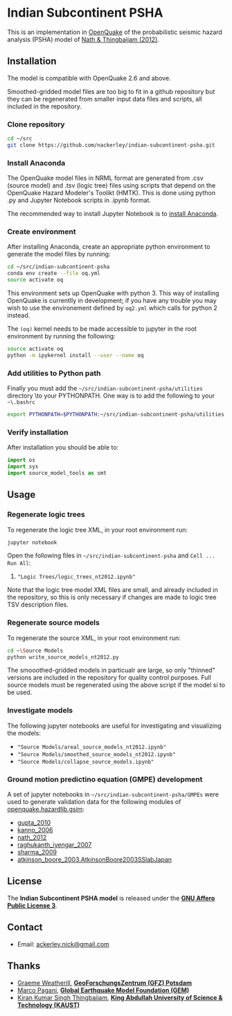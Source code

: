 # Indian Subcontinent PSHA 

This is an implementation in [OpenQuake](https://github.com/gem/oq-engine)
of the probabilistic seismic hazard analysis (PSHA) model of
[Nath & Thingbaijam (2012)](https://pubs.geoscienceworld.org/ssa/srl/article-abstract/83/1/135/143990).

## Installation

The model is compatible with OpenQuake 2.6 and above.

Smoothed-gridded model files are too big to fit in a github repository but they
can be regenerated from smaller input data files and scripts, all included in
the repository.

### Clone repository

```bash
cd ~/src
git clone https://github.com/nackerley/indian-subcontinent-psha.git
```

### Install Anaconda

The OpenQuake model files in NRML format are generated from .csv (source
model) and .tsv (logic tree) files using scripts that depend on the OpenQuake
Hazard Modeler's Toolikt (HMTK). This is done using python .py and Jupyter
Notebook scripts in .ipynb format.

The recommended way to install Jupyter
Notebook is to
[install Anaconda](https://docs.continuum.io/anaconda/install#linux-install).

### Create environment

After installing Anaconda, create an appropriate python environment to generate
the model files by running:

```bash
cd ~/src/indian-subcontinent-psha
conda env create --file oq.yml
source activate oq
```

This environment sets up OpenQuake with python 3. This way of installing
OpenQuake is currentlly in development; if you have any trouble you may wish to
use the environement defined by `oq2.yml` which calls for python 2 instead.

The `(oq)` kernel needs to be made accessible to jupyter in the root 
environment by running the following:
```bash
source activate oq
python -m ipykernel install --user --name oq
```
### Add utilities to Python path

Finally you must add the `~/src/indian-subcontinent-psha/utilities` directory
\to your PYTHONPATH. One way is to add the following to your `~\.bashrc`
```bash
export PYTHONPATH=$PYTHONPATH:~/src/indian-subcontinent-psha/utilities
```

### Verify installation

After installation you should be able to:
```python
import os
import sys
import source_model_tools as smt
```

## Usage

### Regenerate logic trees

To regenerate the logic tree XML, in your root environment run:
```bash
jupyter notebook
```

Open the following files in `~/src/indian-subcontinent-psha`
and `Cell ... Run All`:
1. `"Logic Trees/logic_trees_nt2012.ipynb"`

Note that the logic tree model XML files are small, and already included in
the repository, so this is only necessary if changes are made to
logic tree TSV description files.

### Regenerate source models

To regenerate the source XML, in your root environment run:
```bash
cd ~\Source Models
python write_source_models_nt2012.py
```
The smooothed-gridded models in particualr are large, so only "thinned"
versions are included in the repository for quality control purposes. Full
source models must be regenerated using the above script if the model si to
be used.

### Investigate models

The following jupyter notebooks are useful for investigating and visualizing
the models:

* `"Source Models/areal_source_models_nt2012.ipynb"`
* `"Source Models/smoothed_source_models_nt2012.ipynb"`
* `"Source Models/collapse_source_models.ipynb"`

### Ground motion predictino equation (GMPE) development

A set of jupyter notebooks in `~/src/indian-subcontinent-psha/GMPEs` were
used to generate validation data for the following modules of 
[openquake.hazardlib.gsim](https://docs.openquake.org/oq-engine/master/openquake.hazardlib.gsim.html):
* [gupta_2010](https://docs.openquake.org/oq-engine/master/openquake.hazardlib.gsim.html#module-openquake.hazardlib.gsim.gupta_2010)
* [kanno_2006](https://docs.openquake.org/oq-engine/master/openquake.hazardlib.gsim.html#module-openquake.hazardlib.gsim.kanno_2006)
* [nath_2012](https://docs.openquake.org/oq-engine/master/openquake.hazardlib.gsim.html#module-openquake.hazardlib.gsim.nath_2012)
* [raghukanth_iyengar_2007](https://docs.openquake.org/oq-engine/master/openquake.hazardlib.gsim.html#module-openquake.hazardlib.gsim.raghukanth_iyengar_2007)
* [sharma_2009](https://docs.openquake.org/oq-engine/master/openquake.hazardlib.gsim.html#module-openquake.hazardlib.gsim.sharma_2009)
* [atkinson_boore_2003.AtkinsonBoore2003SSlabJapan](https://docs.openquake.org/oq-engine/master/openquake.hazardlib.gsim.html#openquake.hazardlib.gsim.atkinson_boore_2003.AtkinsonBoore2003SSlabJapan)

## License

The **Indian Subcontinent PSHA model** is released under the
**[GNU Affero Public License 3](LICENSE.md)**.

## Contact

* Email: ackerley.nick@gmail.com

## Thanks

* [Graeme Weatherill](https://github.com/g-weatherill), **[GeoForschungsZentrum (GFZ) Potsdam](https://www.gfz-potsdam.de/)**
* [Marco Pagani](https://github.com/mmpagani), **[Global Earthquake Model Foundation (GEM)](http://gem.foundation)**
* [Kiran Kumar Singh Thingbaijam](https://ces.kaust.edu.sa/Pages/Kiran-Thingbaijam.aspx), **[King Abdullah University of Science & Technology (KAUST)](https://ces.kaust.edu.sa/)**
